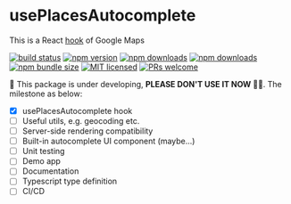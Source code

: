 # usePlacesAutocomplete

This is a React [hook](https://reactjs.org/docs/hooks-custom.html#using-a-custom-hook) of Google Maps 

[![build status](https://img.shields.io/travis/wellyshen/use-places-autocomplete/master?style=flat-square)](https://travis-ci.org/wellyshen/use-places-autocomplete)
[![npm version](https://img.shields.io/npm/v/use-places-autocomplete?style=flat-square)](https://www.npmjs.com/package/use-places-autocomplete)
[![npm downloads](https://img.shields.io/npm/dm/use-places-autocomplete?style=flat-square)](https://www.npmtrends.com/use-places-autocomplete)
[![npm downloads](https://img.shields.io/npm/dt/use-places-autocomplete?style=flat-square)](https://www.npmtrends.com/use-places-autocomplete)
[![npm bundle size](https://img.shields.io/bundlephobia/minzip/use-places-autocomplete?style=flat-square)](https://bundlephobia.com/result?p=use-places-autocomplete)
[![MIT licensed](https://img.shields.io/github/license/wellyshen/use-places-autocomplete?style=flat-square)](https://raw.githubusercontent.com/wellyshen/use-places-autocomplete/master/LICENSE)
[![PRs welcome](https://img.shields.io/badge/PRs-welcome-brightgreen?style=flat-square)](https://github.com/wellyshen/use-places-autocomplete/blob/master/CONTRIBUTING.md)

🚧 This package is under developing, **PLEASE DON'T USE IT NOW ✋🏻**. The milestone as below:

- [x] usePlacesAutocomplete hook
- [ ] Useful utils, e.g. geocoding etc.
- [ ] Server-side rendering compatibility
- [ ] Built-in autocomplete UI component (maybe...)
- [ ] Unit testing
- [ ] Demo app
- [ ] Documentation
- [ ] Typescript type definition
- [ ] CI/CD
